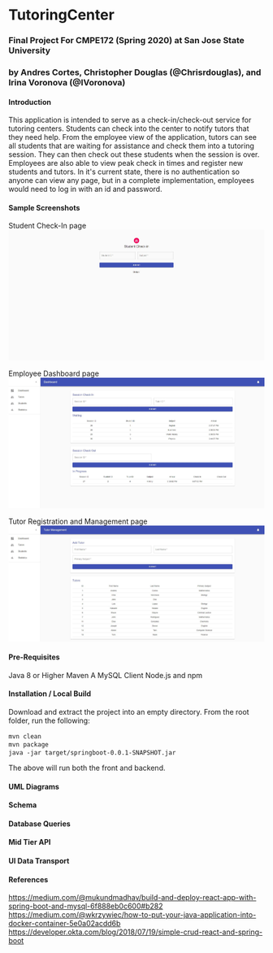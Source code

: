 # TutoringCenter
### Final Project For CMPE172 (Spring 2020) at San Jose State University
### by Andres Cortes, Christopher Douglas (@Chrisrdouglas), and Irina Voronova (@IVoronova)

#### Introduction
This application is intended to serve as a check-in/check-out service for tutoring centers. Students can check into the center to notify tutors that they need help. From the employee view of the application, tutors can see all students that are waiting for assistance and check them into a tutoring session. They can then check out these students when the session is over. Employees are also able to view peak check in times and register new students and tutors. In it's current state, there is no authentication so anyone can view any page, but in a complete implementation, employees would need to log in with an id and password. 

#### Sample Screenshots
Student Check-In page
<img
src="StudentCheckIn.JPG"
raw=true
/>

Employee Dashboard page
<img
src="EmployeeDashboard.JPG"
raw=true
/>

Tutor Registration and Management page
<img
src="RegisterTutor.JPG"
raw=true
/>

#### Pre-Requisites
Java 8 or Higher
Maven
A MySQL Client
Node.js and npm

#### Installation / Local Build

Download and extract the project into an empty directory. From the root folder, run the following:
```
mvn clean
mvn package
java -jar target/springboot-0.0.1-SNAPSHOT.jar
```
The above will run both the front and backend.
#### UML Diagrams

#### Schema

#### Database Queries

#### Mid Tier API

#### UI Data Transport

#### References
https://medium.com/@mukundmadhav/build-and-deploy-react-app-with-spring-boot-and-mysql-6f888eb0c600#b282
https://medium.com/@wkrzywiec/how-to-put-your-java-application-into-docker-container-5e0a02acdd6b
https://developer.okta.com/blog/2018/07/19/simple-crud-react-and-spring-boot
